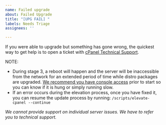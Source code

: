```yaml
---
name: Failed upgrade
about: Failed Upgrade
title: "[UPG FAIL] "
labels: Needs Triage
assignees: ''

---
```


If you were able to upgrade but something has gone wrong, the quickest way to get help is to open a ticket with [cPanel Technical Support](https://docs.cpanel.net/knowledge-base/technical-support-services/how-to-open-a-technical-support-ticket/). 

NOTE:
 * During stage 3, a reboot will happen and the server will be inaccessible from the network for an extended period of time while distro packages are upgraded. [We recommend you have console access](https://cpanel.github.io/elevate/#before-updating) prior to start so you can know if it is hung or simply running slow.
 * If an error occurs during the elevation process, once you have fixed it, you can resume
the update process by running: `/scripts/elevate-cpanel --continue`

*We cannot provide support on individual server issues. We have to refer you to technical support.*
